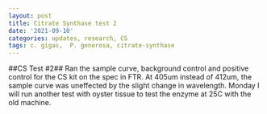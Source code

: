 ```yaml
---
layout: post
title: Citrate Synthase test 2
date: '2021-09-10'
categories: updates, research, CS
tags: c. gigas,  P. generosa, citrate-synthase
---
```


##CS Test #2##
Ran the sample curve, background control and positive control for the CS kit on the spec in FTR. At 405um instead of 412um, the sample curve was uneffected by the slight change in wavelength. Monday I will run another test with oyster tissue to test the enzyme at 25C with the old machine. 
